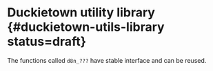 # Duckietown utility library {#duckietown-utils-library status=draft}

The functions called `d8n_???` have stable interface and can be reused.
